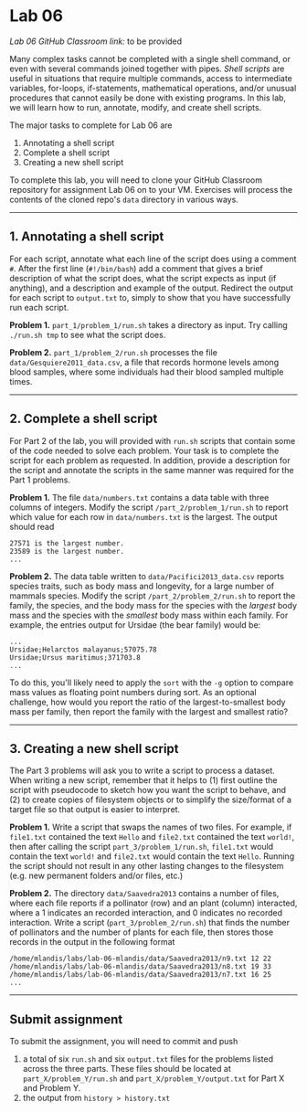 # Lab 06

*Lab 06 GitHub Classroom link:* to be provided

Many complex tasks cannot be completed with a single shell command, or even with several commands joined together with pipes. *Shell scripts* are useful in situations that require multiple commands, access to intermediate variables, for-loops, if-statements, mathematical operations, and/or unusual procedures that cannot easily be done with existing programs. In this lab, we will learn how to run, annotate, modify, and create shell scripts.

The major tasks to complete for Lab 06 are
1. Annotating a shell script
2. Complete a shell script
3. Creating a new shell script

To complete this lab, you will need to clone your GitHub Classroom repository for assignment Lab 06 on to your VM. Exercises will process the contents of the cloned repo's `data` directory in various ways.

---

## 1. Annotating a shell script

For each script, annotate what each line of the script does using a comment `#`. After the first line (`#!/bin/bash`) add a comment that gives a brief description of what the script does, what the script expects as input (if anything), and a description and example of the output. Redirect the output for each script to `output.txt` to, simply to show that you have successfully run each script.

**Problem 1.** `part_1/problem_1/run.sh` takes a directory as input. Try calling `./run.sh tmp` to see what the script does.

**Problem 2.** `part_1/problem_2/run.sh` processes the file `data/Gesquiere2011_data.csv`, a file that records hormone levels among blood samples, where some individuals had their blood sampled multiple times.


---

## 2. Complete a shell script

For Part 2 of the lab, you will provided with `run.sh` scripts that contain some of the code needed to solve each problem. Your task is to complete the script for each problem as requested. In addition, provide a description for the script and annotate the scripts in the same manner was required for the Part 1 problems.

**Problem 1.** The file `data/numbers.txt` contains a data table with three columns of integers. Modify the script `/part_2/problem_1/run.sh` to report which value for each row in `data/numbers.txt` is the largest. The output should read
```
27571 is the largest number.
23589 is the largest number.
...
```


**Problem 2.** The data table written to `data/Pacifici2013_data.csv` reports species traits, such as body mass and longevity, for a large number of mammals species. Modify the script `/part_2/problem_2/run.sh` to report the family, the species, and the body mass for the species with the *largest* body mass and the species with the *smallest* body mass within each family. For example, the entries output for Ursidae (the bear family) would be:
```
...
Ursidae;Helarctos malayanus;57075.78
Ursidae;Ursus maritimus;371703.8
...
```
To do this, you'll likely need to apply the `sort` with the `-g` option to compare mass values as floating point numbers during sort. As an optional challenge, how would you report the ratio of the largest-to-smallest body mass per family, then report the family with the largest and smallest ratio?

---

## 3. Creating a new shell script
The Part 3 problems will ask you to write a script to process a dataset. When writing a new script, remember that it helps to (1) first outline the script with pseudocode to sketch how you want the script to behave, and (2) to create copies of filesystem objects or to simplify the size/format of a target file so that output is easier to interpret. 

**Problem 1.** Write a script that swaps the names of two files. For example, if `file1.txt` contained the text `Hello` and `file2.txt` contained the text `world!`, then after calling the script `part_3/problem_1/run.sh`, `file1.txt` would contain the text `world!` and `file2.txt` would contain the text `Hello`. Running the script should not result in any other lasting changes to the filesystem (e.g. new permanent folders and/or files, etc.)

**Problem 2.** The directory `data/Saavedra2013` contains a number of files, where each file reports if a pollinator (row) and an plant (column) interacted, where a 1 indicates an recorded interaction, and 0 indicates no recorded interaction. Write a script (`part_3/problem_2/run.sh`) that finds the number of pollinators and the number of plants for each file, then stores those records in the output in the following format
```
/home/mlandis/labs/lab-06-mlandis/data/Saavedra2013/n9.txt 12 22
/home/mlandis/labs/lab-06-mlandis/data/Saavedra2013/n8.txt 19 33
/home/mlandis/labs/lab-06-mlandis/data/Saavedra2013/n7.txt 16 25
...
```

---

## Submit assignment

To submit the assignment, you will need to commit and push
1. a total of six `run.sh` and six `output.txt` files for the problems listed across the three parts. These files should be located at `part_X/problem_Y/run.sh` and `part_X/problem_Y/output.txt` for Part X and Problem Y.
2. the output from `history > history.txt`
